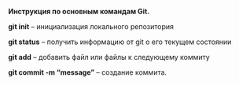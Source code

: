 **Инструкция  по основным командам Git.**

**git init** – инициализация локального репозитория

**git status** – получить информацию от git о его текущем состоянии  

**git add** – добавить файл или файлы к следующему коммиту

**git commit -m “message”** – создание коммита.


